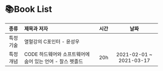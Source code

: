 # 📚Book List
|종류|제목과 저자|시간|날짜| 
|:-----:|:-----------------------------|:--------:|:--------:|
|특정 기술|열혈강의 C포인터 - 윤성우|||
|특정 개념|CODE 하드웨어와 소프트웨어에 숨어 있는 언어 - 찰스 펫졸드|20h|2021-02-01 ~ 2021-03-17|
